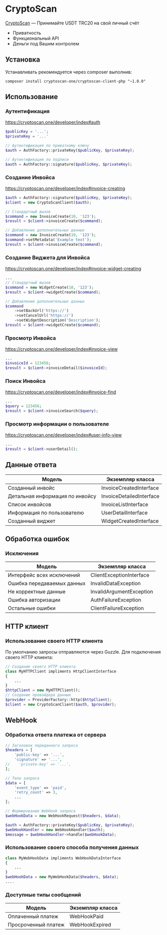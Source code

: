 CryptoScan
=======================================================

[CryptoScan](https://cryptoscan.one) — Принимайте USDT TRC20 на свой личный счёт

- Приватность
- Функциональный API
- Деньги под Вашим контролем

Установка
------------
Устанавливать рекомендуется через composer выполнив:

    composer install cryptoscan-one/cryptoscan-client-php "~1.0.0"

Использование
-----

### Аутентификация

https://cryptoscan.one/developer/index#auth

```php
$publicKey = '...';
$privateKey = '...'

// Аутентификация по приватному ключу
$auth = AuthFactory::privateKey($publicKey, $privateKey);

// Аутентификация по подписи
$auth = AuthFactory::signature($publicKey, $privateKey);
```

### Создание Инвойса

https://cryptoscan.one/developer/index#invoice-creating

```php
$auth = AuthFactory::signature($publicKey, $privateKey);
$client = new CryptoScanClient($auth);

// Стандартный вызов
$command = new InvoiceCreate(10, '123');
$result = $client->invoiceCreate($command);

// Добавление дополнительных данных
$command = new InvoiceCreate(10, '123');
$command->setMetadata('Example text');
$result = $client->invoiceCreate($command);
```

### Создание Виджета для Инвойса

https://cryptoscan.one/developer/index#invoice-widget-creating

```php
...
// Стандартный вызов
$command = new WidgetCreate(10, '123');
$result = $client->widgetCreate($command);

// Добавление дополнительных данных
$command
    ->setBackUrl('https://')
    ->setCancelUrl('https://')
    ->setWidgetDescription('Description');
$result = $client->widgetCreate($command);
```

### Просмотр Инвойса

https://cryptoscan.one/developer/index#invoice-view

```php
...
$invoiceId = 123456;
$result = $client->invoiceDetail($invoiceId);
```

### Поиск Инвойса

https://cryptoscan.one/developer/index#invoice-find

```php
...
$query = 123456;
$result = $client->invoiceSearch($query);
```

### Просмотр информации о пользователе

https://cryptoscan.one/developer/index#user-info-view

```php
...
$result = $client->userDetail();
```

Данные ответа
-----

| Модель                     | Экземпляр класса                   | 
|----------------------------|------------------------------------|
| Созданный инвойс  | InvoiceCreatedInterface |
| Детальная информация по инвойсу | InvoiceDetailedInterface |
| Список инвойсов       | InvoiceListInterface |
| Информация по пользователю         | UserDetailInterface |
| Созданный виджет          | WidgetCreatedInterface |

Обработка ошибок
-----

### Исключения

| Модель                     | Экземпляр класса                   | 
|----------------------------|------------------------------------|
| Интерфейс всех исключений  | ClientExceptionInterface |
| Ошибка передаваемых данных | InvalidDataException |
| Не корректные данные       | InvalidArgumentException |
| Ошибка авторизации         | AuthFailureException |
| Остальные ошибки           | ClientFailureException |

HTTP клиент
-----

### Использование своего HTTP клиента

По умолчанию запросы отправляются через Guzzle. Для подключения своего HTTP клиента:

```php
// Создание своего HTTP клиента
class MyHTTPClient impliments HttpClientInterface
{
    ...
}
$httpClient = new MyHTTPClient();
// Создание провайдера данных
$provider = ProviderFactory::http($httpClient);
$client = new CryptoScanClient($auth, $provider);
```

WebHook
-----

### Обработка ответа платежа от сервера
```php
// Заголовок переданного запроса
$headers = [
    'public-key' => '...',
    'signature' => '...',
//    'private-key' => '...',
];

// Тело запроса
$data = [
    'event_type' => 'paid',
    'retry_count' => 3,
    ...
];

// Формирование WebHook запроса
$webHookData = new WebHookRequest($headers, $data);

$auth = AuthFactory::privateKey($publicKey, $privateKey);
$webHookHandler = new WebHookHandler($auth);
$message = $webHookHandler->handle($webHookData);
```
### Использование своего способа получения данных

```php
class MyWebHookData impliments WebHookDataInterface
{
    ...
}
$webHookData = new MyWebHookData($headers, $data);
....
```


### Доступные типы сообщений

| Модель                     | Экземпляр класса                   | 
|----------------------------|------------------------------------|
| Оплаченный платеж  | WebHookPaid |
| Просроченный платеж | WebHookExpired |
